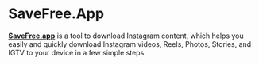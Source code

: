# SaveFree.App
<a href="https://savefree.app/en"><b>SaveFree.app</b></a> is a tool to download Instagram content, which helps you easily and quickly download Instagram videos, Reels, Photos, Stories, and IGTV to your device in a few simple steps.
